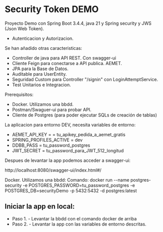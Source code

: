 Security Token DEMO
===================================

Proyecto Demo con Spring Boot 3.4.4, java 21 y Spring security y JWS (Json Web Token).
- Autenticacion y Autorizacion.

Se han añadido otras caracteristicas:
- Controller de java para API REST. Con swagger-ui
- Cliente Feign para conectarse a API publica. AEMET.
- JPA para la Base de Datos.
- Auditable para UserEntity.
- Seguridad Custom para Controller "/signin" con LoginAttemptService.
- Test Unitarios e Integracion.


Prerequisitos:
- Docker. Utilizamos una bbdd.
- Postman/Swaguer-ui para probar API.
- Cliente de Postgres (para poder ejecutar SQLs de creación de tablas)

La aplicacion para entorno DEV, necesita variables de entorno:
- AEMET_API_KEY = = tu_apikey_pedida_a_aemet_gratis
- SPRING_PROFILES_ACTIVE = dev
- DDBB_PASS = tu_password_postgres
- JWT_SECRET = tu_password_para_JWT_512_longitud

Despues de levantar la app podemos acceder a swagger-ui:

http://localhost:8080/swagger-ui/index.html#/

Docker. Utilizamos una bbdd: Comando:
docker run --name postgres-security -e POSTGRES_PASSWORD=tu_password_postgres -e POSTGRES_DB=securityDemo
-p 5432:5432 -d postgres:latest

Iniciar la app en local:
------------------------
- Paso 1. - Levantar la bbdd con el comando docker de arriba
- Paso 2. - Levantar la app con las variables de entorno descritas.
